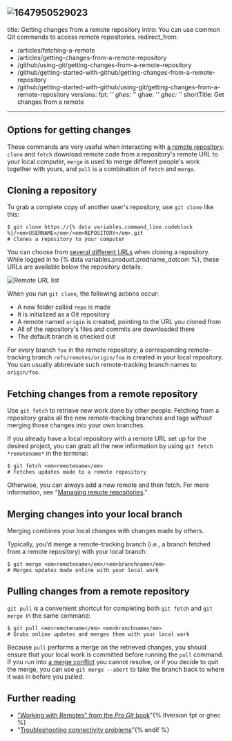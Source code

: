 ![1647950529023](https://user-images.githubusercontent.com/90550789/168883232-818c7ec3-aecc-488f-a0ad-5e15d3ba7de0.jpg)
---
title: Getting changes from a remote repository
intro: You can use common Git commands to access remote repositories.
redirect_from:
  - /articles/fetching-a-remote
  - /articles/getting-changes-from-a-remote-repository
  - /github/using-git/getting-changes-from-a-remote-repository
  - /github/getting-started-with-github/getting-changes-from-a-remote-repository
  - /github/getting-started-with-github/using-git/getting-changes-from-a-remote-repository
versions:
  fpt: '*'
  ghes: '*'
  ghae: '*'
  ghec: '*'
shortTitle: Get changes from a remote
---
## Options for getting changes

These commands are very useful when interacting with [a remote repository](/github/getting-started-with-github/about-remote-repositories). `clone` and `fetch` download remote code from a repository's remote URL to your local computer, `merge` is used to merge different people's work together with yours, and `pull` is a combination of `fetch` and `merge`.

## Cloning a repository

To grab a complete copy of another user's repository, use `git clone` like this:

```shell
$ git clone https://{% data variables.command_line.codeblock %}/<em>USERNAME</em>/<em>REPOSITORY</em>.git
# Clones a repository to your computer
```

You can choose from [several different URLs](/github/getting-started-with-github/about-remote-repositories) when cloning a repository. While logged in to {% data variables.product.prodname_dotcom %}, these URLs are available below the repository details:

![Remote URL list](/assets/images/help/repository/remotes-url.png)

When you run `git clone`, the following actions occur:
- A new folder called `repo` is made
- It is initialized as a Git repository
- A remote named `origin` is created, pointing to the URL you cloned from
- All of the repository's files and commits are downloaded there
- The default branch is checked out

For every branch `foo` in the remote repository, a corresponding remote-tracking branch
`refs/remotes/origin/foo` is created in your local repository. You can usually abbreviate
such remote-tracking branch names to `origin/foo`.

## Fetching changes from a remote repository

Use `git fetch` to retrieve new work done by other people. Fetching from a repository grabs all the new remote-tracking branches and tags *without* merging those changes into your own branches.

If you already have a local repository with a remote URL set up for the desired project, you can grab all the new information by using `git fetch *remotename*` in the terminal:

```shell
$ git fetch <em>remotename</em>
# Fetches updates made to a remote repository
```

Otherwise, you can always add a new remote and then fetch. For more information, see "[Managing remote repositories](/github/getting-started-with-github/managing-remote-repositories)."

## Merging changes into your local branch

Merging combines your local changes with changes made by others.

Typically, you'd merge a remote-tracking branch (i.e., a branch fetched from a remote repository) with your local branch:

```shell
$ git merge <em>remotename</em>/<em>branchname</em>
# Merges updates made online with your local work
```

## Pulling changes from a remote repository

`git pull` is a convenient shortcut for completing both `git fetch` and `git merge `in the same command:

```shell
$ git pull <em>remotename</em> <em>branchname</em>
# Grabs online updates and merges them with your local work
```

Because `pull` performs a merge on the retrieved changes, you should ensure that
your local work is committed before running the `pull` command. If you run into
[a merge conflict](/github/collaborating-with-pull-requests/addressing-merge-conflicts/resolving-a-merge-conflict-using-the-command-line)
you cannot resolve, or if you decide to quit the merge, you can use `git merge --abort`
to take the branch back to where it was in before you pulled.

## Further reading

- ["Working with Remotes" from the _Pro Git_ book](https://git-scm.com/book/en/Git-Basics-Working-with-Remotes)"{% ifversion fpt or ghec %}
- "[Troubleshooting connectivity problems](/articles/troubleshooting-connectivity-problems)"{% endif %}
